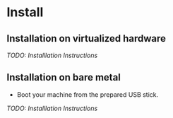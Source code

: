 # Install

## Installation on virtualized hardware

*TODO: Installlation Instructions*

## Installation on bare metal

* Boot your machine from the prepared USB stick.

*TODO: Installlation Instructions*
